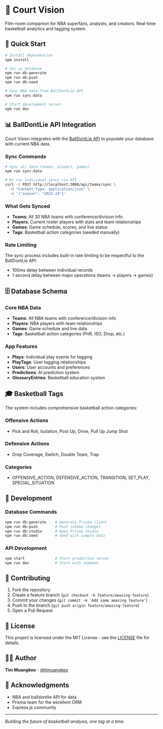 # 🏀 Court Vision

Film-room companion for NBA superfans, analysts, and creators. Real-time basketball analytics and tagging system.

## 🚀 Quick Start

```bash
# Install dependencies
npm install

# Set up database
npm run db:generate
npm run db:push
npm run db:seed

# Sync NBA data from BallDontLie API
npm run sync:data

# Start development server
npm run dev
```

## 📊 BallDontLie API Integration

Court Vision integrates with the [BallDontLie API](https://www.balldontlie.io/) to populate your database with current NBA data.

### Sync Commands

```bash
# Sync all data (teams, players, games)
npm run sync:data

# Or run individual syncs via API
curl -X POST http://localhost:3000/api/teams/sync \
  -H "Content-Type: application/json" \
  -d '{"season": "2023-24"}'
```

### What Gets Synced

- **Teams**: All 30 NBA teams with conference/division info
- **Players**: Current roster players with stats and team relationships  
- **Games**: Game schedule, scores, and live status
- **Tags**: Basketball action categories (seeded manually)

### Rate Limiting

The sync process includes built-in rate limiting to be respectful to the BallDontLie API:
- 100ms delay between individual records
- 1 second delay between major operations (teams → players → games)

## 🗄 Database Schema

### Core NBA Data
- **Teams**: All NBA teams with conference/division info
- **Players**: NBA players with team relationships
- **Games**: Game schedule and live data
- **Tags**: Basketball action categories (PnR, ISO, Drop, etc.)

### App Features
- **Plays**: Individual play events for tagging
- **PlayTags**: User tagging relationships
- **Users**: User accounts and preferences
- **Predictions**: AI prediction system
- **GlossaryEntries**: Basketball education system

## 🎓 Basketball Tags

The system includes comprehensive basketball action categories:

### Offensive Actions
- Pick and Roll, Isolation, Post Up, Drive, Pull Up Jump Shot

### Defensive Actions  
- Drop Coverage, Switch, Double Team, Trap

### Categories
- OFFENSIVE_ACTION, DEFENSIVE_ACTION, TRANSITION, SET_PLAY, SPECIAL_SITUATION

## 🔧 Development

### Database Commands
```bash
npm run db:generate    # Generate Prisma client
npm run db:push        # Push schema changes
npm run db:studio      # Open Prisma Studio
npm run db:seed        # Seed with sample data
```

### API Development
```bash
npm start              # Start production server
npm run dev            # Start with nodemon
```

## 🤝 Contributing

1. Fork the repository
2. Create a feature branch (`git checkout -b feature/amazing-feature`)
3. Commit your changes (`git commit -m 'Add some amazing feature'`)
4. Push to the branch (`git push origin feature/amazing-feature`)
5. Open a Pull Request

## 📄 License

This project is licensed under the MIT License - see the [LICENSE](LICENSE) file for details.

## 👨‍💻 Author

**Tim Muangkeo** - [@ttmuangkeo](https://github.com/ttmuangkeo)

## 🎉 Acknowledgments

- NBA and balldontlie API for data
- Prisma team for the excellent ORM
- Express.js community

---

*Building the future of basketball analysis, one tag at a time.*